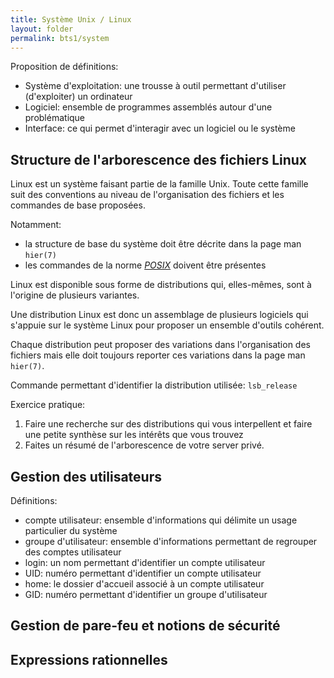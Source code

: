 ```yaml
---
title: Système Unix / Linux
layout: folder
permalink: bts1/system
---
```


Proposition de définitions:

- Système d'exploitation: une trousse à outil permettant d'utiliser
  (d'exploiter) un ordinateur
- Logiciel: ensemble de programmes assemblés autour d'une problématique
- Interface: ce qui permet d'interagir avec un logiciel ou le système

## Structure de l'arborescence des fichiers Linux

Linux est un système faisant partie de la famille Unix. Toute cette famille
suit des conventions au niveau de l'organisation des fichiers et les
commandes de base proposées.

Notamment:

- la structure de base du système doit être décrite dans la page man
  `hier(7)`
- les commandes de la norme [*POSIX*](https://fr.wikipedia.org/wiki/POSIX)
  doivent être présentes

Linux est disponible sous forme de distributions qui, elles-mêmes, sont à
l'origine de plusieurs variantes.

Une distribution Linux est donc un assemblage de plusieurs logiciels qui
s'appuie sur le système Linux pour proposer un ensemble d'outils
cohérent.

Chaque distribution peut proposer des variations dans l'organisation des
fichiers mais elle doit toujours reporter ces variations dans la page man
`hier(7)`.

Commande permettant d'identifier la distribution utilisée: `lsb_release`

Exercice pratique:

1. Faire une recherche sur des distributions qui vous interpellent et faire
   une petite synthèse sur les intérêts que vous trouvez
2. Faites un résumé de l'arborescence de votre server privé.

## Gestion des utilisateurs

Définitions:
- compte utilisateur: ensemble d'informations qui délimite un usage
  particulier du système
- groupe d'utilisateur: ensemble d'informations permettant de regrouper des
  comptes utilisateur
- login: un nom permettant d'identifier un compte utilisateur
- UID: numéro permettant d'identifier un compte utilisateur
- home: le dossier d'accueil associé à un compte utilisateur
- GID: numéro permettant d'identifier un groupe d'utilisateur

## Gestion de pare-feu et notions de sécurité

## Expressions rationnelles
